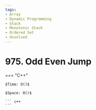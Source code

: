 ```yaml
---
tags:
- Array
- Dynamic Programming
- Stack
- Monotonic Stack
- Ordered Set
- Unsolved
---
```



# 975. Odd Even Jump

=== "C++"

    $Time: O()$

    $Space: O()$

    ``` c++
    ```